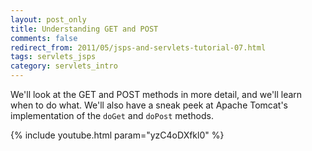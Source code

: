 ```yaml
---           
layout: post_only
title: Understanding GET and POST
comments: false
redirect_from: 2011/05/jsps-and-servlets-tutorial-07.html
tags: servlets_jsps
category: servlets_intro
---
```


We'll look at the GET and POST methods in more detail, and we'll learn when to do what. We'll also have a sneak peek at Apache Tomcat's implementation of the `doGet` and `doPost` methods.

{% include youtube.html param="yzC4oDXfkl0" %}